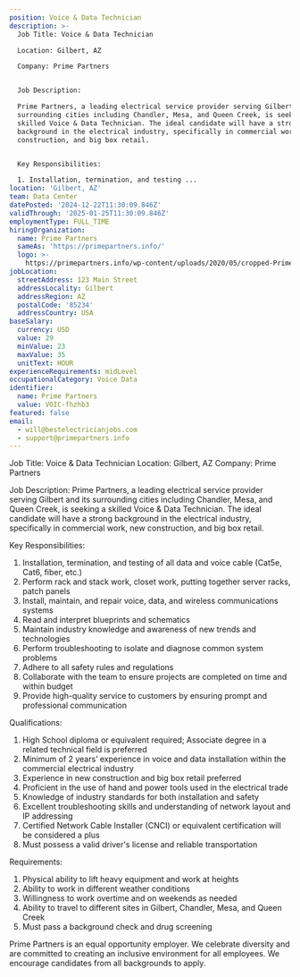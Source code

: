 ```yaml
---
position: Voice & Data Technician
description: >-
  Job Title: Voice & Data Technician

  Location: Gilbert, AZ

  Company: Prime Partners


  Job Description:

  Prime Partners, a leading electrical service provider serving Gilbert and its
  surrounding cities including Chandler, Mesa, and Queen Creek, is seeking a
  skilled Voice & Data Technician. The ideal candidate will have a strong
  background in the electrical industry, specifically in commercial work, new
  construction, and big box retail. 


  Key Responsibilities:

  1. Installation, termination, and testing ...
location: 'Gilbert, AZ'
team: Data Center
datePosted: '2024-12-22T11:30:09.846Z'
validThrough: '2025-01-25T11:30:09.846Z'
employmentType: FULL_TIME
hiringOrganization:
  name: Prime Partners
  sameAs: 'https://primepartners.info/'
  logo: >-
    https://primepartners.info/wp-content/uploads/2020/05/cropped-Prime-Partners-Logo-NO-BG-1-1.png
jobLocation:
  streetAddress: 123 Main Street
  addressLocality: Gilbert
  addressRegion: AZ
  postalCode: '85234'
  addressCountry: USA
baseSalary:
  currency: USD
  value: 29
  minValue: 23
  maxValue: 35
  unitText: HOUR
experienceRequirements: midLevel
occupationalCategory: Voice Data
identifier:
  name: Prime Partners
  value: VOIC-fhzhb3
featured: false
email:
  - will@bestelectricianjobs.com
  - support@primepartners.info
---
```




Job Title: Voice & Data Technician
Location: Gilbert, AZ
Company: Prime Partners

Job Description:
Prime Partners, a leading electrical service provider serving Gilbert and its surrounding cities including Chandler, Mesa, and Queen Creek, is seeking a skilled Voice & Data Technician. The ideal candidate will have a strong background in the electrical industry, specifically in commercial work, new construction, and big box retail. 

Key Responsibilities:
1. Installation, termination, and testing of all data and voice cable (Cat5e, Cat6, fiber, etc.)
2. Perform rack and stack work, closet work, putting together server racks, patch panels
3. Install, maintain, and repair voice, data, and wireless communications systems
4. Read and interpret blueprints and schematics
5. Maintain industry knowledge and awareness of new trends and technologies
6. Perform troubleshooting to isolate and diagnose common system problems
7. Adhere to all safety rules and regulations
8. Collaborate with the team to ensure projects are completed on time and within budget
9. Provide high-quality service to customers by ensuring prompt and professional communication

Qualifications:
1. High School diploma or equivalent required; Associate degree in a related technical field is preferred
2. Minimum of 2 years’ experience in voice and data installation within the commercial electrical industry
3. Experience in new construction and big box retail preferred
4. Proficient in the use of hand and power tools used in the electrical trade
5. Knowledge of industry standards for both installation and safety
6. Excellent troubleshooting skills and understanding of network layout and IP addressing
7. Certified Network Cable Installer (CNCI) or equivalent certification will be considered a plus
8. Must possess a valid driver's license and reliable transportation

Requirements:
1. Physical ability to lift heavy equipment and work at heights
2. Ability to work in different weather conditions 
3. Willingness to work overtime and on weekends as needed
4. Ability to travel to different sites in Gilbert, Chandler, Mesa, and Queen Creek
5. Must pass a background check and drug screening 

Prime Partners is an equal opportunity employer. We celebrate diversity and are committed to creating an inclusive environment for all employees. We encourage candidates from all backgrounds to apply.
